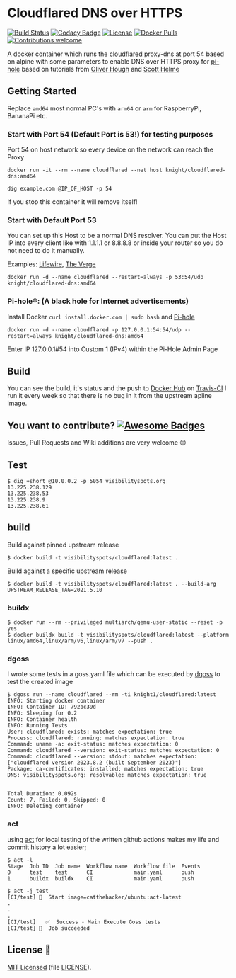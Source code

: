 # Cloudflared DNS over HTTPS

[![Build Status](https://travis-ci.com/Knight1/cloudflared.svg?branch=master)](https://travis-ci.com/Knight1/cloudflared)
[![Codacy Badge](https://api.codacy.com/project/badge/Grade/672bd95d12da4f28a16190bfba379711)](https://www.codacy.com/app/Knight1/cloudflared) 
[![License](https://img.shields.io/badge/license-MIT-blue.svg)](https://opensource.org/licenses/MIT)
[![Docker Pulls](https://img.shields.io/docker/pulls/knight/cloudflared-dns.svg)](https://hub.docker.com/r/knight/cloudflared-dns)
[![Contributions welcome](https://img.shields.io/badge/contributions-welcome-orange.svg)](https://github.com/Knight1/cloudflared/pulls)


A docker container which runs the [cloudflared](https://developers.cloudflare.com/1.1.1.1/dns-over-https/cloudflared-proxy/) proxy-dns at port 54 based on alpine with some parameters to enable DNS over HTTPS proxy for [pi-hole](https://pi-hole.net/) based on tutorials from [Oliver Hough](https://oliverhough.cloud/blog/configure-pihole-with-dns-over-https/) and [Scott Helme](https://scotthelme.co.uk/securing-dns-across-all-of-my-devices-with-pihole-dns-over-https-1-1-1-1/)

## Getting Started

Replace ```amd64``` most normal PC's with ```arm64``` or ```arm``` for RaspberryPi, BananaPi etc.

### Start with Port 54 (Default Port is 53!) for testing purposes

Port 54 on host network so every device on the network can reach the Proxy

```docker run -it --rm --name cloudflared --net host knight/cloudflared-dns:amd64```

```dig example.com @IP_OF_HOST -p 54```

If you stop this container it will remove itself!

### Start with Default Port 53

You can set up this Host to be a normal DNS resolver. You can put the Host IP into every client like with 1.1.1.1 or 8.8.8.8 or inside your router so you do not need to do it manually.

Examples: [Lifewire](https://www.lifewire.com/how-to-change-dns-servers-on-most-popular-routers-2617995), [The Verge](https://www.theverge.com/2018/4/3/17191538/how-to-change-dns-routers-windows-mac-ios)

```docker run -d --name cloudflared --restart=always -p 53:54/udp knight/cloudflared-dns:amd64```

### Pi-hole®: (A black hole for Internet advertisements)

Install Docker ```curl install.docker.com | sudo bash``` and [Pi-hole](https://hub.docker.com/r/pihole/pihole/)

```docker run -d --name cloudflared -p 127.0.0.1:54:54/udp --restart=always knight/cloudflared-dns:amd64```

Enter IP 127.0.0.1#54 into Custom 1 (IPv4) within the Pi-Hole Admin Page

## Build

You can see the build, it's status and the push to [Docker Hub](https://hub.docker.com/r/knight/cloudflared-dns/) on [Travis-CI](https://travis-ci.com/Knight1/cloudflared)
I run it every week so that there is no bug in it from the upstream apline image.

## You want to contribute? [![Awesome Badges](https://img.shields.io/badge/badges-awesome-green.svg)](https://github.com/Naereen/badges)

Issues, Pull Requests and Wiki additions are very welcome 😊

## Test

```
$ dig +short @10.0.0.2 -p 5054 visibilityspots.org
13.225.238.129
13.225.238.53
13.225.238.9
13.225.238.61
```

## build

Build against pinned upstream release
```
$ docker build -t visibilityspots/cloudflared:latest .
```

Build against a specific upstream release
```
$ docker build -t visibilityspots/cloudflared:latest . --build-arg UPSTREAM_RELEASE_TAG=2021.5.10
```

### buildx

```
$ docker run --rm --privileged multiarch/qemu-user-static --reset -p yes
$ docker buildx build -t visibilityspots/cloudflared:latest --platform linux/amd64,linux/arm/v6,linux/arm/v7 --push .
```

### dgoss

I wrote some tests in a goss.yaml file which can be executed by [dgoss](https://github.com/aelsabbahy/goss/tree/master/extras/dgoss) to test the created image

```
$ dgoss run --name cloudflared --rm -ti knight1/cloudflared:latest
INFO: Starting docker container
INFO: Container ID: 792bc39d
INFO: Sleeping for 0.2
INFO: Container health
INFO: Running Tests
User: cloudflared: exists: matches expectation: true
Process: cloudflared: running: matches expectation: true
Command: uname -a: exit-status: matches expectation: 0
Command: cloudflared --version: exit-status: matches expectation: 0
Command: cloudflared --version: stdout: matches expectation: ["cloudflared version 2023.8.2 (built September 2023)"]
Package: ca-certificates: installed: matches expectation: true
DNS: visibilityspots.org: resolvable: matches expectation: true


Total Duration: 0.092s
Count: 7, Failed: 0, Skipped: 0
INFO: Deleting container
```

### act

using [act](https://github.com/nektos/act#overview----) for local testing of the written github actions makes my life and commit history a lot easier;

```
$ act -l
Stage  Job ID  Job name  Workflow name  Workflow file  Events
0      test    test      CI             main.yaml      push
1      buildx  buildx    CI             main.yaml      push

$ act -j test
[CI/test] 🚀  Start image=catthehacker/ubuntu:act-latest
.
.
.
[CI/test]   ✅  Success - Main Execute Goss tests
[CI/test] 🏁  Job succeeded
```

## License 📜
[MIT Licensed](https://lbesson.mit-license.org/) (file [LICENSE](LICENSE)).
